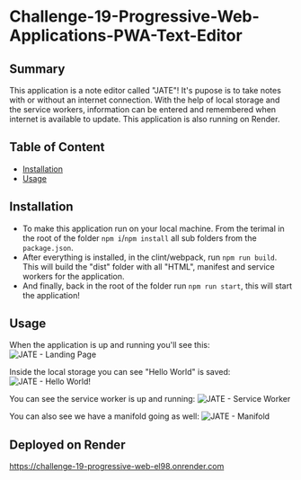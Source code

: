 # Challenge-19-Progressive-Web-Applications-PWA-Text-Editor
## Summary
This application is a note editor called "JATE"! It's pupose is to take notes with or without an internet connection. With the help of local storage and the service workers, information can be entered and remembered when internet is available to update. This application is also running on Render.

## Table of Content
+ [Installation](#installation)
+ [Usage](#usage)

## Installation
+ To make this application run on your local machine. From the terimal in the root of the folder `npm i`/`npm install` all sub folders from the `package.json`.
+ After everything is installed, in the clint/webpack, run `npm run build`. This will build the "dist" folder with all "HTML", manifest and service workers for the application.
+ And finally, back in the root of the folder run `npm run start`, this will start the application!
  
## Usage
When the application is up and running you'll see this:
![JATE - Landing Page](https://github.com/DakotaK92/Challenge-19-Progressive-Web-Applications-PWA-Text-Editor/assets/46942706/f5ccbfb8-d0d6-4c92-ab58-3adb30570baa)

Inside the local storage you can see "Hello World" is saved:
![JATE - Hello World!](https://github.com/DakotaK92/Challenge-19-Progressive-Web-Applications-PWA-Text-Editor/assets/46942706/8ad59ab3-b696-4e5e-ae5e-5a520301e072)

You can see the service worker is up and running:
![JATE - Service Worker](https://github.com/DakotaK92/Challenge-19-Progressive-Web-Applications-PWA-Text-Editor/assets/46942706/71f1fffa-c953-499a-9864-3aa1a844c0cd)

You can also see we have a manifold going as well:
![JATE - Manifold](https://github.com/DakotaK92/Challenge-19-Progressive-Web-Applications-PWA-Text-Editor/assets/46942706/8a8087be-63c4-473b-9a20-7c4ec79eb055)

## Deployed on Render
https://challenge-19-progressive-web-el98.onrender.com
